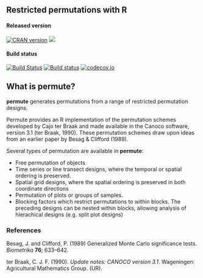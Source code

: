 ## Restricted permutations with R

#### Released version
[![CRAN version](http://www.r-pkg.org/badges/version/permute)](https://cran.r-project.org/package=permute) [![](http://cranlogs.r-pkg.org/badges/grand-total/permute)](https://cran.r-project.org/package=permute)

#### Build status
[![Build Status](https://travis-ci.org/gavinsimpson/permute.svg?branch=master)](https://travis-ci.org/gavinsimpson/permute)  [![Build status](https://ci.appveyor.com/api/projects/status/ytql5bm7rphweeoh/branch/master?svg=true)](https://ci.appveyor.com/project/gavinsimpson/permute/branch/master)  [![codecov.io](https://codecov.io/github/gavinsimpson/permute/coverage.svg?branch=master)](https://codecov.io/github/gavinsimpson/permute?branch=master)

## What is permute?

**permute** generates permutations from a range of restricted 
permutation designs.

Permute provides an R implementation of the permutation schemes 
developed by Cajo ter Braak and made available in the Canoco software, 
version 3.1 (ter Braak, 1990). These permutation schemes draw upon 
ideas from an earlier paper by Besag & Clifford (1989).

Several types of permutation are available in **permute**:

 * Free permutation of objects
 * Time series or line transect designs, where the temporal or spatial ordering is preserved.
 * Spatial grid designs, where the spatial ordering is preserved in both coordinate directions
 * Permutation of plots or groups of samples.
 * Blocking factors which restrict permutations to within blocks. The preceding designs can be nested within blocks, allowing analysis of hierachical designs (e.g. split plot designs)

### References

Besag, J. and Clifford, P. (1989) Generalized Monte Carlo significance tests. *Biometrika* **76**; 633&ndash;642.

ter Braak, C. J. F. (1990). *Update notes: CANOCO version 3.1*. Wageningen: Agricultural Mathematics Group. (UR).
